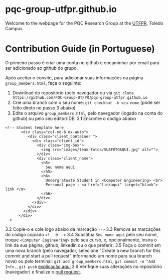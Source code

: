# pqc-group-utfpr.github.io

Welcome to the webpage for the PQC Research Group at the [UTFPR](http://portal.utfpr.edu.br/campus/toledo), Toledo Campus.

# Contribution Guide (in Portuguese)

O primeiro passo é criar uma conta no github e encaminhar por email para ser adicionado ao github do grupo.

Após aceitar o convite, para adicionar suas informações na página `group_members.html`, faça o seguinte:
1. Download do repositório (pelo navegador ou via `git clone https://github.com/PQC-Group-UTFPR/pqc-group-utfpr.github.io`
2. Crie uma branch com o seu nome: `git checkout -b seu-nome` (pode ser feito direto no passo 3 abaixo)
3. Edite o arquivo `group_members.html`, pelo navegador (logado na conta do github) ou pelo seu editor/IDE:
3.1 Encontre o código abaixo
```
<!-- Student template here      
       <div class="col-md-6 mx-auto">
          <div class="client_container ">
            <div class="client_id">
              <div class="img-box">
                <img src="images/team-fotos/SUAFOTOAQUI.jpg" alt="">
              </div>
              <div class="client_name">
                <h5>
                  Seu nome aqui
                </h5>                  
                <h6>
                  Undergratuate Student in <Computer Engineering> <br>
                  Personal page : <a href="linkaqui" target="blank"> link </a>               
                </h6>
              </div>
            </div>
          </div>
        </div>
      </div>
-->
```
3.2 Copie-o e cole logo abaixo da marcação `-->`
3.3 Remova as marcações do código copiado `<!--` e `-->`
3.4 Substitua `Seu nome aqui` pelo seu nome, troque `<Computer Engineering>` pelo seu curso, e, opcionalmente, insira o link da sua página, github, linkedin ou o que preferir;
3.5 Faça o commit em uma nova branch (pelo navegador, selecione "Create a new branch for this commit and start a pull request" informando um nome para sua branch nova) ou pelo terminal: `git add group_members.html`, `git commit -m "Add Info.`, `git push` [explicação aqui](https://blog.betrybe.com/git/git-push/)
3.6 Verifique suas alterações no repositório (navegador) e finalize o [pull request](https://docs.github.com/pt/pull-requests/collaborating-with-pull-requests/proposing-changes-to-your-work-with-pull-requests/creating-a-pull-request).
